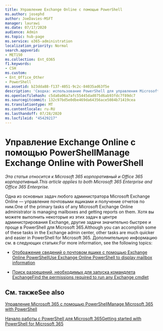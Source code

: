 ```yaml
---
title: Управление Exchange Online с помощью PowerShell
ms.author: josephd
author: JoeDavies-MSFT
manager: laurawi
ms.date: 07/17/2020
audience: Admin
ms.topic: hub-page
ms.service: o365-administration
localization_priority: Normal
search.appverid:
- MET150
ms.collection: Ent_O365
f1.keywords:
- CSH
ms.custom:
- Ent_Office_Other
- PowerShell
ms.assetid: b23dda88-f137-4051-9c2c-84035ad63f5e
description: 'Сводка: использование PowerShell для управления Microsoft Exchange Online, в том числе для отображения конфигурации почтовых ящиков и расширенных отчетов.'
ms.openlocfilehash: c5da0a06a7afc55445dad075d6ab93fdc7f89dc7
ms.sourcegitcommit: 132c97bd5e0dbe469da64356ace5084b71419cea
ms.translationtype: MT
ms.contentlocale: ru-RU
ms.lasthandoff: 07/28/2020
ms.locfileid: "45429217"
---
```

# <a name="manage-exchange-online-with-powershell"></a><span data-ttu-id="2be25-103">Управление Exchange Online с помощью PowerShell</span><span class="sxs-lookup"><span data-stu-id="2be25-103">Manage Exchange Online with PowerShell</span></span>

<span data-ttu-id="2be25-104">*Эта статья относится к Microsoft 365 корпоративный и Office 365 корпоративный.*</span><span class="sxs-lookup"><span data-stu-id="2be25-104">*This article applies to both Microsoft 365 Enterprise and Office 365 Enterprise.*</span></span>

<span data-ttu-id="2be25-105">Одна из основных задач любого администратора Microsoft Exchange Online — управление почтовыми ящиками и получение отчетов по ним.</span><span class="sxs-lookup"><span data-stu-id="2be25-105">One of the primary tasks of any Microsoft Exchange Online administrator is managing mailboxes and getting reports on them.</span></span> <span data-ttu-id="2be25-106">Хотя вы можете выполнить некоторые из этих задач в центре администрирования Exchange, другие задачи значительно быстрее и проще в PowerShell для Microsoft 365.</span><span class="sxs-lookup"><span data-stu-id="2be25-106">Although you can accomplish some of these tasks in the Exchange admin center, other tasks are much quicker and easier in PowerShell for Microsoft 365.</span></span> <span data-ttu-id="2be25-107">Дополнительную информацию см. в следующих статьях:</span><span class="sxs-lookup"><span data-stu-id="2be25-107">For more information, see the following topics:</span></span>
  
- [<span data-ttu-id="2be25-108">Отображение сведений о почтовом ящике с помощью Exchange Online PowerShell</span><span class="sxs-lookup"><span data-stu-id="2be25-108">Use Exchange Online PowerShell to display mailbox information</span></span>](https://docs.microsoft.com/exchange/recipients-in-exchange-online/manage-user-mailboxes/use-powershell-to-display-mailbox-information)
    
- [<span data-ttu-id="2be25-109">Поиск разрешений, необходимых для запуска командлета Exchange</span><span class="sxs-lookup"><span data-stu-id="2be25-109">Find the permissions required to run any Exchange cmdlet</span></span>](https://docs.microsoft.com/powershell/exchange/exchange-server/find-exchange-cmdlet-permissions)
    
## <a name="see-also"></a><span data-ttu-id="2be25-110">См. также</span><span class="sxs-lookup"><span data-stu-id="2be25-110">See also</span></span>

[<span data-ttu-id="2be25-111">Управление Microsoft 365 с помощью PowerShell</span><span class="sxs-lookup"><span data-stu-id="2be25-111">Manage Microsoft 365 with PowerShell</span></span>](manage-office-365-with-office-365-powershell.md)
  
[<span data-ttu-id="2be25-112">Начало работы с PowerShell для Microsoft 365</span><span class="sxs-lookup"><span data-stu-id="2be25-112">Getting started with PowerShell for Microsoft 365</span></span>](getting-started-with-office-365-powershell.md)

